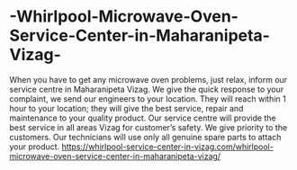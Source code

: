 # -Whirlpool-Microwave-Oven-Service-Center-in-Maharanipeta-Vizag-
When you have to get any microwave oven problems, just relax, inform our service centre in Maharanipeta Vizag. We give the quick response to your complaint, we send our engineers to your location. They will reach within 1 hour to your location; they will give the best service, repair and maintenance to your quality product. Our service centre will provide the best service in all areas Vizag for customer’s safety. We give priority to the customers. Our technicians will use only all genuine spare parts to attach your product.   https://whirlpool-service-center-in-vizag.com/whirlpool-microwave-oven-service-center-in-maharanipeta-vizag/
